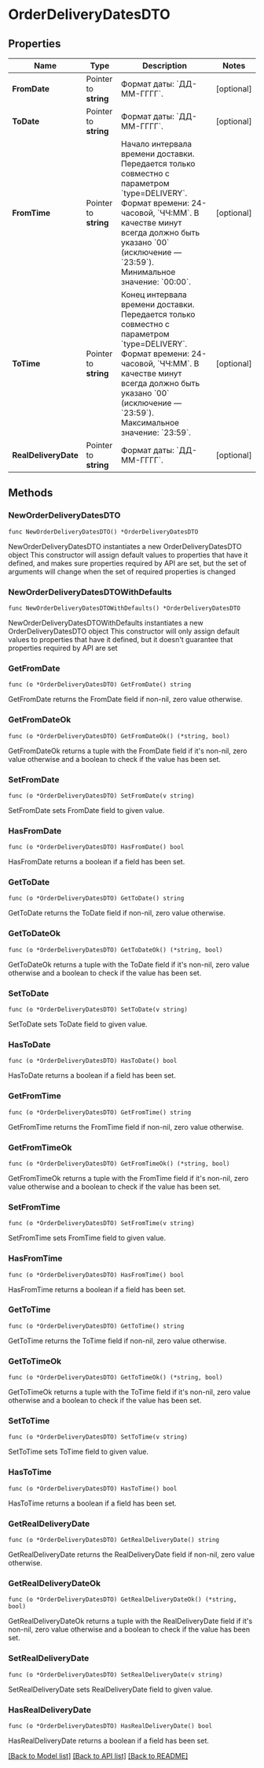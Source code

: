 # OrderDeliveryDatesDTO

## Properties

Name | Type | Description | Notes
------------ | ------------- | ------------- | -------------
**FromDate** | Pointer to **string** | Формат даты: &#x60;ДД-ММ-ГГГГ&#x60;.  | [optional] 
**ToDate** | Pointer to **string** | Формат даты: &#x60;ДД-ММ-ГГГГ&#x60;.  | [optional] 
**FromTime** | Pointer to **string** | Начало интервала времени доставки.  Передается только совместно с параметром &#x60;type&#x3D;DELIVERY&#x60;.  Формат времени: 24-часовой, &#x60;ЧЧ:ММ&#x60;. В качестве минут всегда должно быть указано &#x60;00&#x60; (исключение — &#x60;23:59&#x60;).  Минимальное значение: &#x60;00:00&#x60;.  | [optional] 
**ToTime** | Pointer to **string** | Конец интервала времени доставки.  Передается только совместно с параметром &#x60;type&#x3D;DELIVERY&#x60;.  Формат времени: 24-часовой, &#x60;ЧЧ:ММ&#x60;. В качестве минут всегда должно быть указано &#x60;00&#x60; (исключение — &#x60;23:59&#x60;).  Максимальное значение: &#x60;23:59&#x60;.  | [optional] 
**RealDeliveryDate** | Pointer to **string** | Формат даты: &#x60;ДД-ММ-ГГГГ&#x60;.  | [optional] 

## Methods

### NewOrderDeliveryDatesDTO

`func NewOrderDeliveryDatesDTO() *OrderDeliveryDatesDTO`

NewOrderDeliveryDatesDTO instantiates a new OrderDeliveryDatesDTO object
This constructor will assign default values to properties that have it defined,
and makes sure properties required by API are set, but the set of arguments
will change when the set of required properties is changed

### NewOrderDeliveryDatesDTOWithDefaults

`func NewOrderDeliveryDatesDTOWithDefaults() *OrderDeliveryDatesDTO`

NewOrderDeliveryDatesDTOWithDefaults instantiates a new OrderDeliveryDatesDTO object
This constructor will only assign default values to properties that have it defined,
but it doesn't guarantee that properties required by API are set

### GetFromDate

`func (o *OrderDeliveryDatesDTO) GetFromDate() string`

GetFromDate returns the FromDate field if non-nil, zero value otherwise.

### GetFromDateOk

`func (o *OrderDeliveryDatesDTO) GetFromDateOk() (*string, bool)`

GetFromDateOk returns a tuple with the FromDate field if it's non-nil, zero value otherwise
and a boolean to check if the value has been set.

### SetFromDate

`func (o *OrderDeliveryDatesDTO) SetFromDate(v string)`

SetFromDate sets FromDate field to given value.

### HasFromDate

`func (o *OrderDeliveryDatesDTO) HasFromDate() bool`

HasFromDate returns a boolean if a field has been set.

### GetToDate

`func (o *OrderDeliveryDatesDTO) GetToDate() string`

GetToDate returns the ToDate field if non-nil, zero value otherwise.

### GetToDateOk

`func (o *OrderDeliveryDatesDTO) GetToDateOk() (*string, bool)`

GetToDateOk returns a tuple with the ToDate field if it's non-nil, zero value otherwise
and a boolean to check if the value has been set.

### SetToDate

`func (o *OrderDeliveryDatesDTO) SetToDate(v string)`

SetToDate sets ToDate field to given value.

### HasToDate

`func (o *OrderDeliveryDatesDTO) HasToDate() bool`

HasToDate returns a boolean if a field has been set.

### GetFromTime

`func (o *OrderDeliveryDatesDTO) GetFromTime() string`

GetFromTime returns the FromTime field if non-nil, zero value otherwise.

### GetFromTimeOk

`func (o *OrderDeliveryDatesDTO) GetFromTimeOk() (*string, bool)`

GetFromTimeOk returns a tuple with the FromTime field if it's non-nil, zero value otherwise
and a boolean to check if the value has been set.

### SetFromTime

`func (o *OrderDeliveryDatesDTO) SetFromTime(v string)`

SetFromTime sets FromTime field to given value.

### HasFromTime

`func (o *OrderDeliveryDatesDTO) HasFromTime() bool`

HasFromTime returns a boolean if a field has been set.

### GetToTime

`func (o *OrderDeliveryDatesDTO) GetToTime() string`

GetToTime returns the ToTime field if non-nil, zero value otherwise.

### GetToTimeOk

`func (o *OrderDeliveryDatesDTO) GetToTimeOk() (*string, bool)`

GetToTimeOk returns a tuple with the ToTime field if it's non-nil, zero value otherwise
and a boolean to check if the value has been set.

### SetToTime

`func (o *OrderDeliveryDatesDTO) SetToTime(v string)`

SetToTime sets ToTime field to given value.

### HasToTime

`func (o *OrderDeliveryDatesDTO) HasToTime() bool`

HasToTime returns a boolean if a field has been set.

### GetRealDeliveryDate

`func (o *OrderDeliveryDatesDTO) GetRealDeliveryDate() string`

GetRealDeliveryDate returns the RealDeliveryDate field if non-nil, zero value otherwise.

### GetRealDeliveryDateOk

`func (o *OrderDeliveryDatesDTO) GetRealDeliveryDateOk() (*string, bool)`

GetRealDeliveryDateOk returns a tuple with the RealDeliveryDate field if it's non-nil, zero value otherwise
and a boolean to check if the value has been set.

### SetRealDeliveryDate

`func (o *OrderDeliveryDatesDTO) SetRealDeliveryDate(v string)`

SetRealDeliveryDate sets RealDeliveryDate field to given value.

### HasRealDeliveryDate

`func (o *OrderDeliveryDatesDTO) HasRealDeliveryDate() bool`

HasRealDeliveryDate returns a boolean if a field has been set.


[[Back to Model list]](../README.md#documentation-for-models) [[Back to API list]](../README.md#documentation-for-api-endpoints) [[Back to README]](../README.md)


